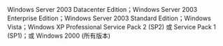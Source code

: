  Windows Server 2003 Datacenter Edition；Windows Server 2003 Enterprise Edition；Windows Server 2003 Standard Edition；Windows Vista；Windows XP Professional Service Pack 2 (SP2) 或 Service Pack 1 (SP1)；或 Windows 2000 (所有版本) 